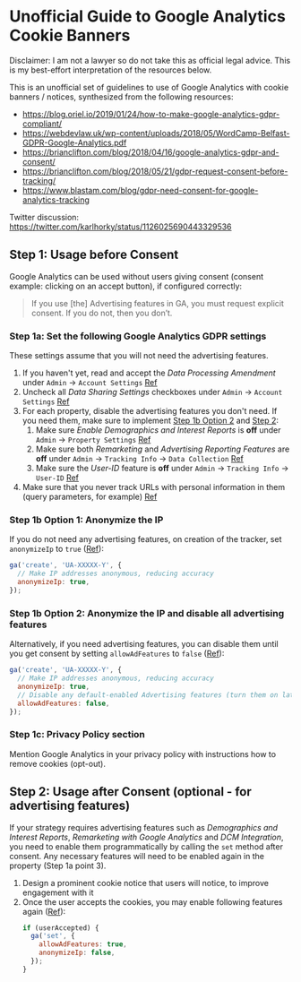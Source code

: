 # Unofficial Guide to Google Analytics Cookie Banners

Disclaimer: I am not a lawyer so do not take this as official legal advice. This is my best-effort interpretation of the resources below.

This is an unofficial set of guidelines to use of Google Analytics with cookie banners / notices, synthesized from the following resources:

- https://blog.oriel.io/2019/01/24/how-to-make-google-analytics-gdpr-compliant/
- https://webdevlaw.uk/wp-content/uploads/2018/05/WordCamp-Belfast-GDPR-Google-Analytics.pdf
- https://brianclifton.com/blog/2018/04/16/google-analytics-gdpr-and-consent/
- https://brianclifton.com/blog/2018/05/21/gdpr-request-consent-before-tracking/
- https://www.blastam.com/blog/gdpr-need-consent-for-google-analytics-tracking

Twitter discussion: https://twitter.com/karlhorky/status/1126025690443329536

## Step 1: Usage before Consent

Google Analytics can be used without users giving consent (consent example: clicking on an accept button), if configured correctly:

> If you use \[the] Advertising features in GA, you must request explicit consent. If you do not, then you don’t.

### Step 1a: Set the following Google Analytics GDPR settings

These settings assume that you will not need the advertising features.

1. If you haven't yet, read and accept the *Data Processing Amendment* under `Admin` -> `Account Settings` [Ref](https://blog.oriel.io/2019/01/24/how-to-make-google-analytics-gdpr-compliant/)
2. Uncheck all *Data Sharing Settings* checkboxes under `Admin` -> `Account Settings` [Ref](https://blog.oriel.io/2019/01/24/how-to-make-google-analytics-gdpr-compliant/)
3. For each property, disable the advertising features you don't need. If you need them, make sure to implement [Step 1b Option 2](#step-1b-option-2-anonymize-the-ip-and-disable-all-advertising-features) and [Step 2](#step-2-usage-after-consent-optional-for-advertising-features):
   1. Make sure *Enable Demographics and Interest Reports* is **off** under `Admin` -> `Property Settings` [Ref](https://webdevlaw.uk/wp-content/uploads/2018/05/WordCamp-Belfast-GDPR-Google-Analytics.pdf)
   2. Make sure both *Remarketing* and *Advertising Reporting Features* are **off** under `Admin` -> `Tracking Info` -> `Data Collection` [Ref](https://blog.oriel.io/2019/01/24/how-to-make-google-analytics-gdpr-compliant/)
   3. Make sure the *User-ID* feature is **off** under `Admin` -> `Tracking Info` -> `User-ID` [Ref](https://blog.oriel.io/2019/01/24/how-to-make-google-analytics-gdpr-compliant/)
4. Make sure that you never track URLs with personal information in them (query parameters, for example) [Ref](https://webdevlaw.uk/wp-content/uploads/2018/05/WordCamp-Belfast-GDPR-Google-Analytics.pdf)

### Step 1b Option 1: Anonymize the IP

If you do not need any advertising features, on creation of the tracker, set `anonymizeIp` to `true` ([Ref](https://www.blastam.com/blog/gdpr-need-consent-for-google-analytics-tracking)):

```js
ga('create', 'UA-XXXXX-Y', {
  // Make IP addresses anonymous, reducing accuracy
  anonymizeIp: true,
});
```

### Step 1b Option 2: Anonymize the IP and disable all advertising features 

Alternatively, if you need advertising features, you can disable them until you get consent by setting `allowAdFeatures` to `false` ([Ref](https://www.blastam.com/blog/gdpr-need-consent-for-google-analytics-tracking)):

```js
ga('create', 'UA-XXXXX-Y', {
  // Make IP addresses anonymous, reducing accuracy
  anonymizeIp: true,
  // Disable any default-enabled Advertising features (turn them on later when we get consent)
  allowAdFeatures: false,
});
```

### Step 1c: Privacy Policy section   

Mention Google Analytics in your privacy policy with instructions how to remove cookies (opt-out).

## Step 2: Usage after Consent (optional - for advertising features)

If your strategy requires advertising features such as *Demographics and Interest Reports*, *Remarketing with Google Analytics* and *DCM Integration*, you need to  enable them programmatically by calling the `set` method after consent. Any necessary features will need to be enabled again in the property (Step 1a point 3).

1. Design a prominent cookie notice that users will notice, to improve engagement with it
2. Once the user accepts the cookies, you may enable following features again ([Ref](https://www.blastam.com/blog/gdpr-need-consent-for-google-analytics-tracking)):
   ```js
   if (userAccepted) {
     ga('set', {
       allowAdFeatures: true,
       anonymizeIp: false,
     });
   }
   ```

